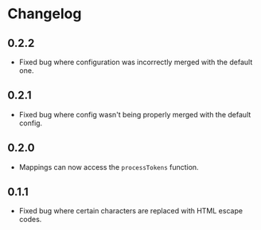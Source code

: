 # Changelog

## 0.2.2
- Fixed bug where configuration was incorrectly merged with the default one.

## 0.2.1
- Fixed bug where config wasn't being properly merged with the default config.

## 0.2.0
- Mappings can now access the `processTokens` function.

## 0.1.1
- Fixed bug where certain characters are replaced with HTML escape codes.